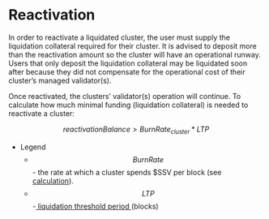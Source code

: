 # Reactivation

In order to reactivate a liquidated cluster, the user must supply the liquidation collateral required for their cluster. It is advised to deposit more than the reactivation amount so the cluster will have an operational runway. Users that only deposit the liquidation collateral may be liquidated soon after because they did not compensate for the operational cost of their cluster’s managed validator(s).

Once reactivated, the clusters’ validator(s) operation will continue. To calculate how much minimal funding (liquidation collateral) is needed to reactivate a cluster:

$$
reactivation Balance> Burn Rate_{cluster} * LTP
$$

* Legend
  * $$Burn Rate$$- the rate at which a cluster spends $SSV per block (see [calculation](../../protocol-overview/tokenomics/liquidations.md#burn-rate)).
  * $$LTP$$-[ liquidation threshold period ](../../protocol-overview/tokenomics/liquidations.md#liquidation-threshold-period)(blocks)

